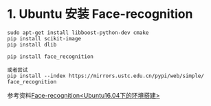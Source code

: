 # 1. Ubuntu 安装 Face-recognition
``` linux
sudo apt-get install libboost-python-dev cmake
pip install scikit-image
pip install dlib

pip install face_recognition

或者尝试
pip install --index https://mirrors.ustc.edu.cn/pypi/web/simple/ face_recognition
```
参考资料[Face-recognition<Ubuntu16.04下的环境搭建>](http://blog.csdn.net/Gpwner/article/details/78894053)
